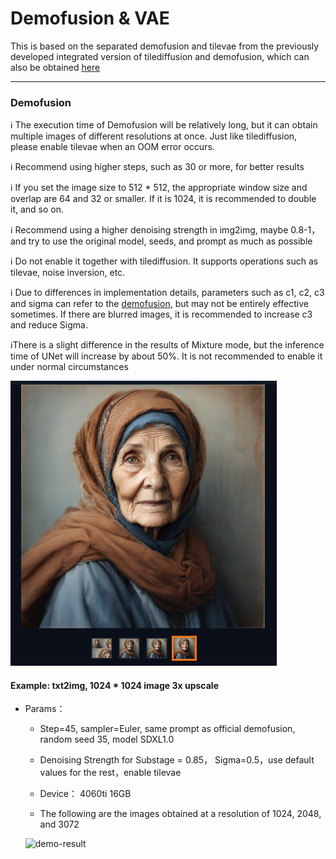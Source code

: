 # Demofusion & VAE

This is based on the separated demofusion and tilevae from the previously developed integrated version of tilediffusion and demofusion, which can also be obtained [here](https://github.com/pkuliyi2015/multidiffusion-upscaler-for-automatic1111)

****

### Demofusion

ℹ The execution time of Demofusion will be relatively long, but it can obtain multiple images of different resolutions at once. Just like tilediffusion, please enable tilevae when an OOM error occurs.

ℹ Recommend using higher steps, such as 30 or more, for better results

ℹ If you set the image size to 512 * 512, the appropriate window size and overlap are 64 and 32 or smaller. If it is 1024, it is recommended to double it, and so on.

ℹ Recommend using a higher denoising strength in img2img, maybe 0.8-1，and try to use the original model, seeds, and prompt as much as possible

ℹ Do not enable it together with tilediffusion.  It supports operations such as tilevae, noise inversion, etc.

ℹ Due to differences in implementation details, parameters such as c1, c2, c3 and sigma can refer to the [demofusion](https://ruoyidu.github.io/demofusion/demofusion.html), but may not be entirely effective sometimes. If there are blurred images, it is recommended to increase c3 and reduce Sigma.

ℹThere is a slight difference in the results of Mixture mode, but the inference time of UNet will increase by about 50%. It is not recommended to enable it under normal circumstances

![demo-example](https://github.com/Jaylen-Lee/image-demo/blob/main/example.png?raw=true)

#### Example: txt2img, 1024 * 1024 image 3x upscale

- Params：

  - Step=45, sampler=Euler, same prompt as official demofusion, random seed 35, model SDXL1.0

  - Denoising Strength for Substage = 0.85， Sigma=0.5，use default values for the rest，enable tilevae

  - Device： 4060ti 16GB
  - The following are the images obtained at a resolution of 1024, 2048, and 3072

  ![demo-result](https://github.com/Jaylen-Lee/image-demo/blob/main/3.png?raw=true)

